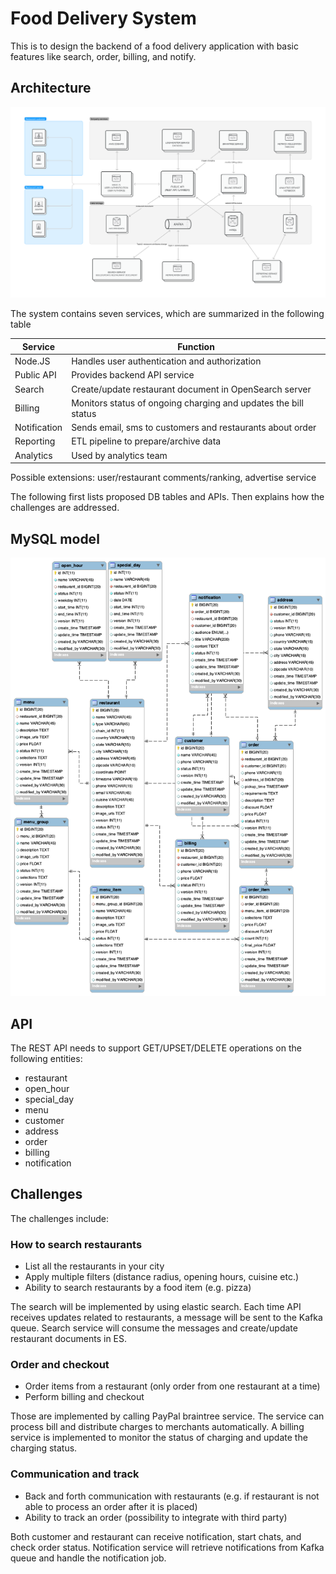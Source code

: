 # Food Delivery System

This is to design the backend of a food delivery application with basic features like search, order, billing, and notify.



## Architecture

![System architecture.](assets/images/architecture.png)

The system contains seven services, which are summarized in the following table

| Service      | Function                                                        |
|--------------|-----------------------------------------------------------------|
| Node.JS      | Handles user authentication and authorization                   |
| Public API   | Provides backend API service                                    |
| Search       | Create/update restaurant document in OpenSearch server          |
| Billing      | Monitors status of ongoing charging and updates the bill status |
| Notification | Sends email, sms to customers and restaurants about order       |
| Reporting    | ETL pipeline to prepare/archive data                            |
| Analytics    | Used by analytics team                                          |

Possible extensions: user/restaurant comments/ranking, advertise service

The following first lists proposed DB tables and APIs. Then explains how the challenges are addressed.

## MySQL model

![Database EER.](assets/images/EER.png)

## API
The REST API needs to support GET/UPSET/DELETE operations on the following entities:
- restaurant
- open_hour
- special_day
- menu
- customer
- address
- order
- billing
- notification

## Challenges

The challenges include:
### How to search restaurants
- List all the restaurants in your city
- Apply multiple filters (distance radius, opening hours, cuisine etc.)
- Ability to search restaurants by a food item (e.g. pizza)

The search will be implemented by using elastic search. 
Each time API receives updates related to restaurants, a message will be sent to the Kafka queue. Search service will consume the messages and create/update restaurant documents in ES.

### Order and checkout
- Order items from a restaurant (only order from one restaurant at a time)
- Perform billing and checkout

Those are implemented by calling PayPal braintree service. The service can process bill and distribute charges to merchants automatically.
A billing service is implemented to monitor the status of charging and update the charging status.

### Communication and track
- Back and forth communication with restaurants (e.g. if restaurant is not able to process an order after it is placed)
- Ability to track an order (possibility to integrate with third party)

Both customer and restaurant can receive notification, start chats, and check order status.
Notification service will retrieve notifications from Kafka queue and handle the notification job.
